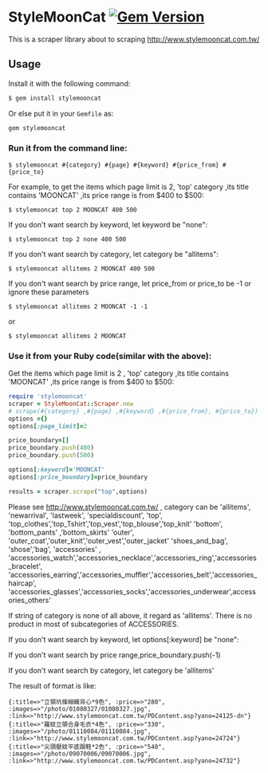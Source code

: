 # StyleMoonCat [![Gem Version](https://badge.fury.io/rb/stylemooncat.svg)](https://badge.fury.io/rb/stylemooncat)
This is a scraper library about to scraping http://www.stylemooncat.com.tw/


## Usage

Install it with the following command:
```sh
$ gem install stylemooncat
```

Or else put it in your `Gemfile` as:
```ruby
gem stylemooncat
```

### Run it from the command line:
```
$ stylemooncat #{category} #{page} #{keyword} #{price_from} #{price_to}
```
For example, to get the items which page limit is 2, 'top' category ,its title contains 'MOONCAT' ,its price range is from $400 to $500:
```
$ stylemooncat top 2 MOONCAT 400 500
```

If you don't want search by keyword, let keyword be "none":
```
$ stylemooncat top 2 none 400 500
```

If you don't want search by category, let category be "allitems":
```
$ stylemooncat allitems 2 MOONCAT 400 500
```
If you don't want search by price range, let price_from or price_to be -1 or ignore these parameters
```
$ stylemooncat allitems 2 MOONCAT -1 -1
```
or
```
$ stylemooncat allitems 2 MOONCAT
```



### Use it from your Ruby code(similar with the above):

Get the items which page limit is 2 , 'top' category ,its title contains 'MOONCAT' ,its price range is from $400 to $500:

````ruby
require 'stylemooncat'
scraper = StyleMoonCat::Scraper.new
# scrape(#{category} ,#{page} ,#{keyword} ,#{price_from}, #{price_to}) ,and #{price_from} should <= #{price_to}
options ={}
options[:page_limit]=2

price_boundary=[]
price_boundary.push(400)
price_boundary.push(500)

options[:keyword]='MOONCAT'
options[:price_boundary]=price_boundary

results = scraper.scrape("top",options)
````

Please see http://www.stylemooncat.com.tw/ , category can be
'allitems',
'newarrival',
'lastweek',
'specialdiscount',
'top',     'top_clothes','top_Tshirt','top_vest','top_blouse','top_knit'
'bottom',  'bottom_pants' ,'bottom_skirts'
'outer',   'outer_coat','outer_knit','outer_vest','outer_jacket'
'shoes_and_bag', 'shose','bag',
'accessories' ,  'accessories_watch','accessories_necklace','accessories_ring','accessories_bracelet',
                'accessories_earring','accessories_muffler','accessories_belt','accessories_haircap',
                'accessories_glasses','accessories_socks','accessories_underwear',accessories_others'

If string of category is none of all above, it regard as 'allitems'.
There is no product in most of subcategories of ACCESSORIES.


If you don't want search by keyword, let options[:keyword] be "none":

If you don't want search by price range,price_boundary.push(-1)

If you don't want search by category, let category be 'allitems'


The result of format is like:
````
{:title=>"立領坑條細織背心*9色", :price=>"280", :images=>"/photo/01080327/01080327.jpg", :link=>"http://www.stylemooncat.com.tw/PDContent.asp?yano=24125-dn"}
{:title=>"羅紋立領合身毛衣*4色", :price=>"330", :images=>"/photo/01110084/01110084.jpg", :link=>"http://www.stylemooncat.com.tw/PDContent.asp?yano=24724"}
{:title=>"尖頭壓紋平底跟鞋*2色", :price=>"540", :images=>"/photo/09070006/09070006.jpg", :link=>"http://www.stylemooncat.com.tw/PDContent.asp?yano=24732"}
````
